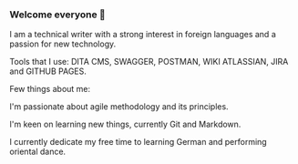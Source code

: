 ### Welcome everyone 👋

I am a technical writer with a strong interest in foreign languages and a passion for new technology. 

Tools that I use: DITA CMS, SWAGGER, POSTMAN, WIKI ATLASSIAN, JIRA and GITHUB PAGES.

Few things about me:

I'm passionate about agile methodology and its principles.

I'm keen on learning new things, currently Git and Markdown.

I currently dedicate my free time to learning German and performing oriental dance. 
